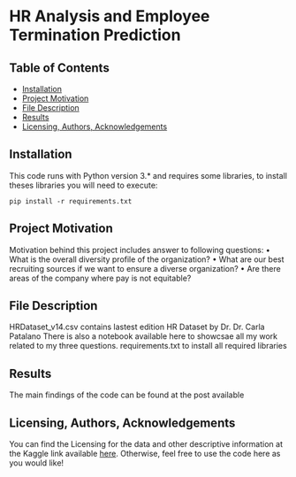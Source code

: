 # HR Analysis and Employee Termination Prediction

## Table of Contents
- [Installation](#Installation)
- [Project Motivation](#Project-Motivation)
- [File Description](#File-Description)
- [Results](#Results)
- [Licensing, Authors, Acknowledgements](#Licensing,-Authors,-Acknowledgements)

## Installation
This code runs with Python version 3.* and requires some libraries, to install theses libraries you will need to execute:

```pip install -r requirements.txt```


## Project Motivation
Motivation behind this project includes answer to following questions:
• What is the overall diversity profile of the organization?
• What are our best recruiting sources if we want to ensure a diverse organization?
• Are there areas of the company where pay is not equitable?

## File Description
HRDataset_v14.csv contains lastest edition HR Dataset by Dr. Dr. Carla Patalano
There is also a notebook available here to showcsae all my work related to my three questions.
requirements.txt to install all required libraries

## Results
The main findings of the code can be found at the post available 

## Licensing, Authors, Acknowledgements
You can find the Licensing for the data and other descriptive information at the Kaggle link available [here](https://www.kaggle.com/datasets/rhuebner/human-resources-data-set?resource=download). Otherwise, feel free to use the code here as you would like!
